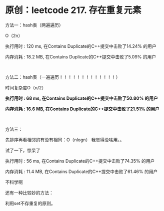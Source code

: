 # 原创：leetcode 217. 存在重复元素

方法一：hash表（两遍遍历）

O（2n）

执行用时 : 120 ms, 在Contains Duplicate的C++提交中击败了14.24% 的用户

内存消耗 : 18.2 MB, 在Contains Duplicate的C++提交中击败了5.09% 的用户

 

方法二：hash表（一遍遍历！！！！！！！！！！！！！）

时间复杂度O（n/2）

**执行用时 : 68 ms, 在Contains Duplicate的C++提交中击败了50.80% 的用户**

**内存消耗 : 16.6 MB, 在Contains Duplicate的C++提交中击败了21.51% 的用户**

 

方法三：

先排序再看相邻的有没有相同：O（nlogn） 我觉得没啥用。。

试了一下，惊呆了

执行用时 : 56 ms, 在Contains Duplicate的C++提交中击败了74.35% 的用户

内存消耗 : 11.4 MB, 在Contains Duplicate的C++提交中击败了61.46% 的用户

不科学啊

还有一种比较妙的方法：

利用set不存重复的原则。

 

